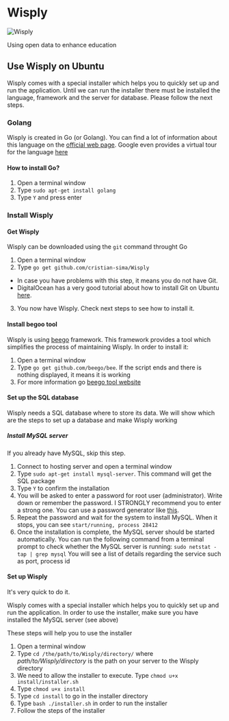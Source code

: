 # Wisply

![Wisply](http://wisply.me/static/img/logo.jpg) 


Using open data to enhance education


## Use Wisply on Ubuntu

Wisply comes with a special installer which helps you to quickly set up and run the application. Until we can run the installer there must be installed the language, framework and the server for database. Please follow the next steps.

### Golang

Wisply is created in Go (or Golang). You can find a lot of information about this language on the [official web page](http://golang.org/). Google even provides a virtual tour for the language [here](https://tour.golang.org/welcome/1)

#### How to install Go?

1. Open a terminal window
2. Type `sudo apt-get install golang`
3. Type `Y` and press enter


### Install Wisply

#### Get Wisply

Wisply can be downloaded using the `git` command throught Go

1. Open a terminal window
2. Type `go get github.com/cristian-sima/Wisply`
  * In case you have problems with this step, it means you do not have Git. 
  * DigitalOcean has a very good tutorial about how to install Git on Ubuntu [here](https://www.digitalocean.com/community/tutorials/how-to-install-git-on-ubuntu-14-04).
3. You now have Wisply. Check next steps to see how to install it.

#### Install begoo tool

Wisply is using [beego](http://beego.me/) framework. This framework provides a tool which simplifies the process of maintaining Wisply. In order to install it:

1. Open a terminal window
2. Type `go get github.com/beego/bee`. If the script ends and there is nothing displayed, it means it is working
2. For more information go [beego tool website](http://beego.me/docs/install/bee.md)

#### Set up the SQL database

Wisply needs a SQL database where to store its data. We will show which are the steps to set up a database and make Wisply working

##### Install MySQL server

If you already have MySQL, skip this step.

1. Connect to hosting server and open a terminal window
2. Type `sudo apt-get install mysql-server`. This command will get the SQL package
3. Type `Y` to confirm the installation
4. You will be asked to enter a password for root user (administrator). Write down or remember the password. I STRONGLY recommend you to enter a strong one. You can use a password generator like [this](https://strongpasswordgenerator.com/).
5. Repeat the password and wait for the system to install MySQL. When it stops, you can see
  `start/running, process 28412`
6. Once the installation is complete, the MySQL server should be started automatically. You can run the following command from a terminal prompt to check whether the MySQL server is running:
  `sudo netstat -tap | grep mysql`
  You will see a list of details regarding the service such as port, process id
  
#### Set up Wisply

It's very quick to do it.

Wisply comes with a special installer which helps you to quickly set up and run the application. In order to use the installer, make sure you have installed the MySQL server (see above)

These steps will help you to use the installer

1. Open a terminal window
2. Type `cd /the/path/to/Wisply/directory/` where *path/to/Wisply/directory* is the path on your server to the Wisply directory
3. We need to allow the installer to execute. Type `chmod u+x install/installer.sh`
4. Type `chmod u+x install` 
4. Type `cd install` to go in the installer directory
5. Type `bash ./installer.sh` in order to run the installer
6. Follow the steps of the installer
